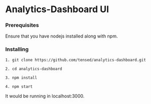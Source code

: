 # Analytics-Dashboard UI

### Prerequisites

Ensure that you have nodejs installed along with npm.


### Installing

```
1. git clone https://github.com/tensed/analytics-dashboard.git
```

```
2. cd analytics-dashboard
```

```
3. npm install
```

```
4. npm start
```
It would be running in localhost:3000.
